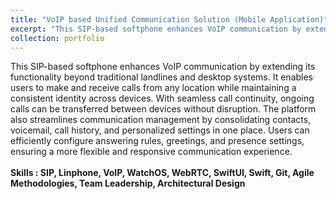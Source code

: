 ```yaml
---
title: "VoIP based Unified Communication Solution (Mobile Application)"
excerpt: "This SIP-based softphone enhances VoIP communication by extending its functionality beyond traditional landlines and desktop systems. It enables users to make and receive calls from any location while maintaining a consistent identity across devices. With seamless call continuity, ongoing calls can be transferred between devices without disruption. The platform also streamlines communication management by consolidating contacts, voicemail, call history, and personalized settings in one place. Users can efficiently configure answering rules, greetings, and presence settings, ensuring a more flexible and responsive communication experience.<br /><br /><b>Skills : SIP, Linphone, VoIP, WatchOS, WebRTC, SwiftUI, Swift, Git, Agile Methodologies, Team Leadership, Architectural Design</b>"
collection: portfolio
---
```


This SIP-based softphone enhances VoIP communication by extending its functionality beyond traditional landlines and desktop systems. It enables users to make and receive calls from any location while maintaining a consistent identity across devices. With seamless call continuity, ongoing calls can be transferred between devices without disruption. The platform also streamlines communication management by consolidating contacts, voicemail, call history, and personalized settings in one place. Users can efficiently configure answering rules, greetings, and presence settings, ensuring a more flexible and responsive communication experience.<br /><br /><b>Skills : SIP, Linphone, VoIP, WatchOS, WebRTC, SwiftUI, Swift, Git, Agile Methodologies, Team Leadership, Architectural Design</b>
